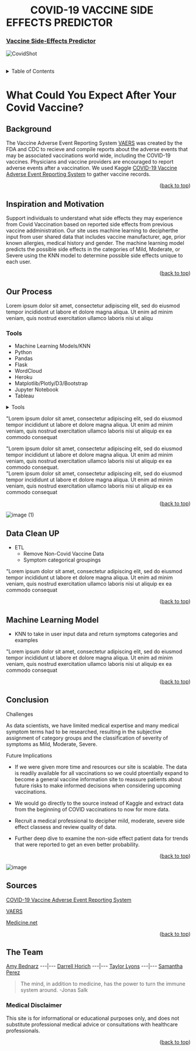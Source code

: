 
<div id="top"></div>

# &nbsp; &nbsp; &nbsp; &nbsp; &nbsp;  COVID-19 VACCINE SIDE EFFECTS PREDICTOR


<!-- <div align="center"> -->

###  [Vaccine Side-Effects Predictor](https://vaccine-side-effect-predictor.herokuapp.com/)


![CovidShot](https://www.coe.int/documents/10518249/88399762/Covid-Vaccine/23edacee-ac47-953e-7c8d-012ec176c157?t=1611227091000)

<br>

<!-- TABLE OF CONTENTS -->

<details>
  <summary>Table of Contents</summary>
    <li><a href="#1 Background ">Background</a></li>
    <li><a href="#2 Inspiration and Motivation ">Inspiration and Motivation</a></li>
    <li><a href="#3 Our Process ">Our Process</a></li>
      <ul>
         <li><a href="#Tools">Tools</a></li>
      </ul>
    <li><a href="#4 Data-Clean-UP">Data Clean Up </a></li>
    <li><a href="#5 Machine-Learning-Model">Machine Learning Model</a></li>
    <li><a href="#6 Conclusion”>Conclusion</li>
    <li><a href="#7 Sources">Sources</a></li>
    <li><a href="#8 The-Team">Team</a></li>
  </ol>
</details>

# **What Could You Expect After Your Covid Vaccine?**  
  
## **Background** 

The Vaccine Adverse Event Reporting System [VAERS](https://vaers.hhs.gov/reportevent.html) was created by the FDA and CDC to recieve and compile reports about 
the adverse events that may be associated vaccinations world wide, including the COVID-19 vaccines. Physicians and vaccine providers are encouraged to report adverse events after a vaccination. We used Kaggle [COVID-19 Vaccine Adverse Event Reporting System](https://www.kaggle.com/ayushggarg/covid19-vaccine-adverse-reactions?select=2021VAERSSYMPTOMS.csv) to gather vaccine records. 
  
<p align="right">(<a href="#top">back to top</a>)</p>

## **Inspiration and Motivation**

Support individuals to understand what side effects they may experience from Covid Vaccination based on reported side effects from previous vaccine 
addministration.  Our site uses machine learning to decipherthe input from user shared data that includes vaccine manufacturer, age, prior known allergies, 
medical history and gender.  The machine learning model predicts the possible side effects in the categories of Mild, Moderate, or Severe using the KNN model to
determine possible side effects unique to each user. 

<p align="right">(<a href="#top">back to top</a>)</p>


## **Our Process**
Lorem ipsum dolor sit amet, consectetur adipiscing elit, sed do eiusmod tempor incididunt ut labore et dolore magna aliqua. Ut enim ad minim veniam, quis nostrud exercitation ullamco laboris nisi ut aliqu

### **Tools**
  
* Machine Learning Models/KNN
* Python
* Pandas
* Flask
* WordCloud
* Heroku
* Matplotlib/Plotly/D3/Bootstrap
* Jupyter Notebook
* Tableau
  
<!-- Tools -->
<details>
  <summary>Tools</summary>
    <li><a href="# Machine_Learning Models/KNN ">Machine_Learning Models/KNN </a></li>
    <li><a href="# Python ">Python</a></li>
    <li><a href="# Pandas ">Pandas</a></li>
    <li><a href="# Flask ">Flask</a></li>
    <li><a href="# Wordcloud ">Wordcloud</a></li>
    <li><a href="# Matplotlib/Plotly/DS3/Bootstrap ">Matplotlib/Plotly/DS3/Bootstrap</a></li>
    <li><a href="# Tableau ">Tableau</a></li>
    <li><a href="# Jupyter_Notebook ">Jupyter Notebook</a></li>
  </ol>
</details>
  

"Lorem ipsum dolor sit amet, consectetur adipiscing elit, sed do eiusmod tempor incididunt ut labore et dolore magna aliqua. Ut enim ad minim veniam, quis nostrud exercitation ullamco laboris nisi ut aliquip ex ea commodo consequat

"Lorem ipsum dolor sit amet, consectetur adipiscing elit, sed do eiusmod tempor incididunt ut labore et dolore magna aliqua. Ut enim ad minim veniam, quis nostrud exercitation ullamco laboris nisi ut aliquip ex ea commodo consequat.  
"Lorem ipsum dolor sit amet, consectetur adipiscing elit, sed do eiusmod tempor incididunt ut labore et dolore magna aliqua. Ut enim ad minim veniam, quis nostrud exercitation ullamco laboris nisi ut aliquip ex ea commodo consequat

<p align="right">(<a href="#top">back to top</a>)</p>


![image (1)](https://user-images.githubusercontent.com/82190357/145183563-27e1b7f1-a28e-4401-9172-fcd23046e5f3.png)

## **Data Clean UP** 
  
  * ETL 
    * Remove Non-Covid Vaccine Data 
    * Symptom categorical groupings 
  
"Lorem ipsum dolor sit amet, consectetur adipiscing elit, sed do eiusmod tempor incididunt ut labore et dolore magna aliqua. Ut enim ad minim veniam, quis nostrud exercitation ullamco laboris nisi ut aliquip ex ea commodo consequat
<p align="right">(<a href="#top">back to top</a>)</p>

## **Machine Learning Model**
  
  * KNN to take in user input data and return symptoms categories and examples 
 
 "Lorem ipsum dolor sit amet, consectetur adipiscing elit, sed do eiusmod tempor incididunt ut labore et dolore magna aliqua. Ut enim ad minim veniam, quis nostrud exercitation ullamco laboris nisi ut aliquip ex ea commodo consequat
 
<p align="right">(<a href="#top">back to top</a>)</p>

## **Conclusion** 

Challenges

As data scientists, we have limited medical expertise and many medical symptom terms had to be researched, resulting in the subjective assignment of category
groups and the classification of severity of symptoms as Mild, Moderate, Severe. 

Future Implications

* If we were given more time and resources our site is scalable. The data is readily available for all vaccinations so we could ptoentially expand to become a
  general vaccine information site to reassure patients about future risks to make informed decisions when considering upcoming vaccinations. 

* We would go directly to the source instead of Kaggle and extract data from the beginning of COVID vaccinations to now for more data.

* Recruit a medical professional to decipher mild, moderate, severe side effect classess and review quality of data.

* Further deep dive to examine the non-side effect patient data for trends that were reported to get an even better probability.
  
  

<p align="right">(<a href="#top">back to top</a>)</p>

![image](https://raw.githubusercontent.com/D11eleven/Vaccine_Side_Effects_Predictor/main/Resources/Tab1.png)

## **Sources**
 
[COVID-19 Vaccine Adverse Event Reporting System](https://www.kaggle.com/ayushggarg/covid19-vaccine-adverse-reactions?select=2021VAERSSYMPTOMS.csv) 
<br>

[VAERS](https://vaers.hhs.gov/)
  
[Medicine.net](https://www.medicinenet.com/medterms-medical-dictionary/article.htm)

<p align="right">(<a href="#top">back to top</a>)</p>
  
##  **The Team**
[Amy Bednarz](https://github.com/abednarz210) ---|--- [Darrell Horich](https://github.com/D11eleven) ---|--- [Taylor Lyons](https://github.com/taylorsyde) ---|--- [Samantha Perez](https://github.com/Sjenn257)

  
 > The mind, in addition to medicine, has the power to turn the immune system around. -Jonas Salk  



### **Medical Disclaimer**

This site is for informational or educational purposes only, and does not substitute professional medical advice or consultations with healthcare professionals.
  
<p align="right">(<a href="#top">back to top</a>)</p>

